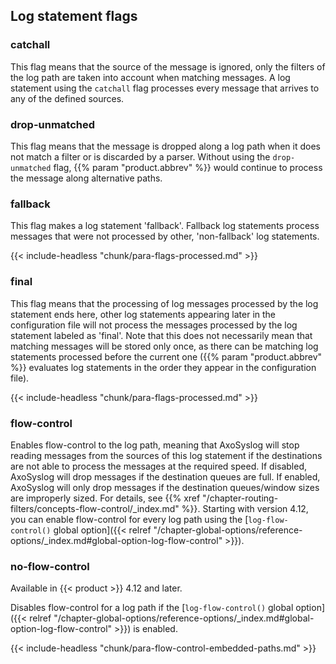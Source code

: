 ---
---
<!-- DISCLAIMER: This file is based on the syslog-ng Open Source Edition documentation https://github.com/balabit/syslog-ng-ose-guides/commit/2f4a52ee61d1ea9ad27cb4f3168b95408fddfdf2 and is used under the terms of The syslog-ng Open Source Edition Documentation License. The file has been modified by Axoflow. -->
<span id="Log"></span>

## Log statement flags

### catchall

This flag means that the source of the message is ignored, only the filters of the log path are taken into account when matching messages. A log statement using the `catchall` flag processes every message that arrives to any of the defined sources.

### drop-unmatched

This flag means that the message is dropped along a log path when it does not match a filter or is discarded by a parser. Without using the `drop-unmatched` flag, {{% param "product.abbrev" %}} would continue to process the message along alternative paths.

### fallback

This flag makes a log statement 'fallback'. Fallback log statements process messages that were not processed by other, 'non-fallback' log statements.

{{< include-headless "chunk/para-flags-processed.md" >}}

### final

This flag means that the processing of log messages processed by the log statement ends here, other log statements appearing later in the configuration file will not process the messages processed by the log statement labeled as 'final'. Note that this does not necessarily mean that matching messages will be stored only once, as there can be matching log statements processed before the current one ({{% param "product.abbrev" %}} evaluates log statements in the order they appear in the configuration file).

{{< include-headless "chunk/para-flags-processed.md" >}}

### flow-control

Enables flow-control to the log path, meaning that AxoSyslog will stop reading messages from the sources of this log statement if the destinations are not able to process the messages at the required speed. If disabled, AxoSyslog will drop messages if the destination queues are full. If enabled, AxoSyslog will only drop messages if the destination queues/window sizes are improperly sized. For details, see {{% xref "/chapter-routing-filters/concepts-flow-control/_index.md" %}}. Starting with version 4.12, you can enable flow-control for every log path using the [`log-flow-control()` global option]({{< relref "/chapter-global-options/reference-options/_index.md#global-option-log-flow-control" >}}).

### no-flow-control

Available in {{< product >}} 4.12 and later.

Disables flow-control for a log path if the [`log-flow-control()` global option]({{< relref "/chapter-global-options/reference-options/_index.md#global-option-log-flow-control" >}}) is enabled.

{{< include-headless "chunk/para-flow-control-embedded-paths.md" >}}
